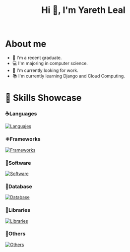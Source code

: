 <h1 align="center">Hi 👋, I'm Yareth Leal</h1>

<br>
<h1>About me</h1>

- 🎒 I'm a recent graduate.
- 💻 I'm majoring in computer science.
- 💚 I'm currently looking for work.
- 📚 I'm currently learning Django and Cloud Computing.

<h1 align="left">🧠 Skills Showcase</h1>

### ☕️Languages

[![Languajes](https://skillicons.dev/icons?i=html,css,js,cs,php,py,ts)](https://skillicons.dev)

### ⚛️Frameworks

[![Frameworks](https://skillicons.dev/icons?i=angular,dotnet,react)](https://skillicons.dev)

### 📝Software

[![Software](https://skillicons.dev/icons?i=postman,visualstudio,vscode)](https://skillicons.dev)

### 🐬Database

[![Database](https://skillicons.dev/icons?i=mysql,postgres)](https://skillicons.dev)

### 📘Libraries

[![Libraries](https://skillicons.dev/icons?i=bootstrap,jquery)](https://skillicons.dev)

### 🐙Others

[![Others](https://skillicons.dev/icons?i=git,github,linux)](https://skillicons.dev)


